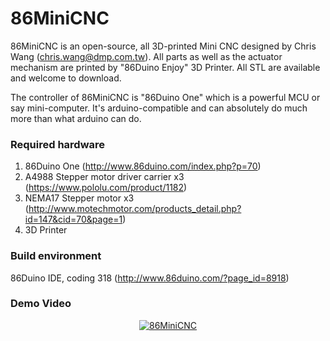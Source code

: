 # 86MiniCNC

86MiniCNC is an open-source, all 3D-printed Mini CNC designed by Chris Wang (chris.wang@dmp.com.tw).
All parts as well as the actuator mechanism are printed by "86Duino Enjoy" 3D Printer. 
All STL are available and welcome to download.

The controller of 86MiniCNC is "86Duino One" which is a powerful MCU or say mini-computer. 
It's arduino-compatible and can absolutely do much more than what arduino can do.

### Required hardware

1. 86Duino One (http://www.86duino.com/index.php?p=70)
2. A4988 Stepper motor driver carrier x3 (https://www.pololu.com/product/1182)
3. NEMA17 Stepper motor x3 (http://www.motechmotor.com/products_detail.php?id=147&cid=70&page=1)
4. 3D Printer

### Build environment

86Duino IDE, coding 318 (http://www.86duino.com/?page_id=8918)


### Demo Video
<div align=center>
<a href="https://youtu.be/bwJm35hkPNQ"><img src="https://img.youtube.com/vi/bwJm35hkPNQ/0.jpg" alt="86MiniCNC"></a>
</div>

